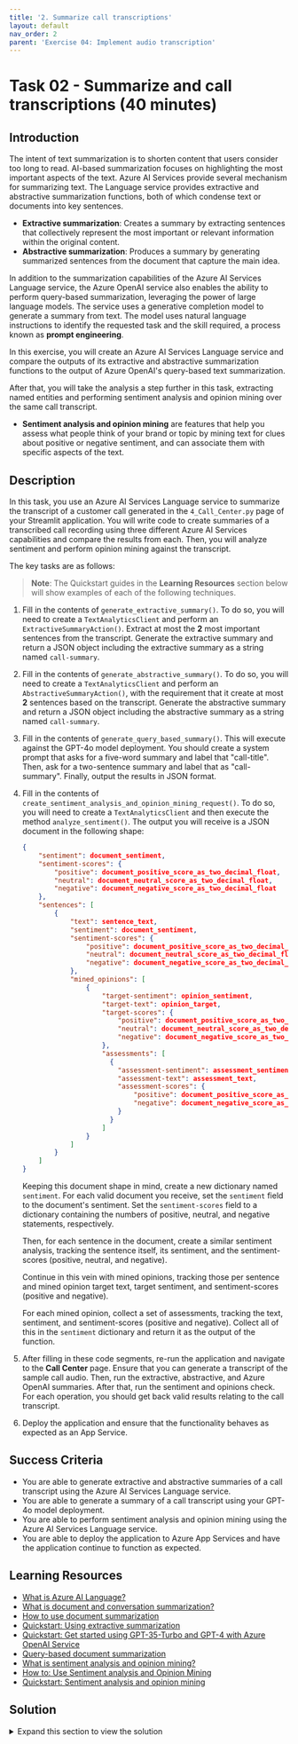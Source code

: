 ```yaml
---
title: '2. Summarize call transcriptions'
layout: default
nav_order: 2
parent: 'Exercise 04: Implement audio transcription'
---
```


# Task 02 - Summarize and call transcriptions (40 minutes)

## Introduction

The intent of text summarization is to shorten content that users consider too long to read. AI-based summarization focuses on highlighting the most important aspects of the text. Azure AI Services provide several mechanism for summarizing text. The Language service provides extractive and abstractive summarization functions, both of which condense text or documents into key sentences.

- **Extractive summarization**: Creates a summary by extracting sentences that collectively represent the most important or relevant information within the original content.
- **Abstractive summarization**: Produces a summary by generating summarized sentences from the document that capture the main idea.

In addition to the summarization capabilities of the Azure AI Services Language service, the Azure OpenAI service also enables the ability to perform query-based summarization, leveraging the power of large language models. The service uses a generative completion model to generate a summary from text. The model uses natural language instructions to identify the requested task and the skill required, a process known as **prompt engineering**.

In this exercise, you will create an Azure AI Services Language service and compare the outputs of its extractive and abstractive summarization functions to the output of Azure OpenAI's query-based text summarization.

After that, you will take the analysis a step further in this task, extracting named entities and performing sentiment analysis and opinion mining over the same call transcript.

- **Sentiment analysis and opinion mining** are features that help you assess what people think of your brand or topic by mining text for clues about positive or negative sentiment, and can associate them with specific aspects of the text.

## Description

In this task, you use an Azure AI Services Language service to summarize the transcript of a customer call generated in the `4_Call_Center.py` page of your Streamlit application. You will write code to create summaries of a transcribed call recording using three different Azure AI Services capabilities and compare the results from each. Then, you will analyze sentiment and perform opinion mining against the transcript.

The key tasks are as follows:

> **Note**: The Quickstart guides in the **Learning Resources** section below will show examples of each of the following techniques.

1. Fill in the contents of `generate_extractive_summary()`. To do so, you will need to create a `TextAnalyticsClient` and perform an `ExtractiveSummaryAction()`. Extract at most the **2** most important sentences from the transcript. Generate the extractive summary and return a JSON object including the extractive summary as a string named `call-summary`.
2. Fill in the contents of `generate_abstractive_summary()`. To do so, you will need to create a `TextAnalyticsClient` and perform an `AbstractiveSummaryAction()`, with the requirement that it create at most **2** sentences based on the transcript. Generate the abstractive summary and return a JSON object including the abstractive summary as a string named `call-summary`.
3. Fill in the contents of `generate_query_based_summary()`. This will execute against the GPT-4o model deployment. You should create a system prompt that asks for a five-word summary and label that "call-title". Then, ask for a two-sentence summary and label that as "call-summary". Finally, output the results in JSON format.
4. Fill in the contents of `create_sentiment_analysis_and_opinion_mining_request()`. To do so, you will need to create a `TextAnalyticsClient` and then execute the method `analyze_sentiment()`. The output you will receive is a JSON document in the following shape:

    ```json
    {
        "sentiment": document_sentiment,
        "sentiment-scores": {
            "positive": document_positive_score_as_two_decimal_float,
            "neutral": document_neutral_score_as_two_decimal_float,
            "negative": document_negative_score_as_two_decimal_float
        },
        "sentences": [
            {
                "text": sentence_text,
                "sentiment": document_sentiment,
                "sentiment-scores": {
                    "positive": document_positive_score_as_two_decimal_float,
                    "neutral": document_neutral_score_as_two_decimal_float,
                    "negative": document_negative_score_as_two_decimal_float
                },
                "mined_opinions": [
                    {
                        "target-sentiment": opinion_sentiment,
                        "target-text": opinion_target,
                        "target-scores": {
                            "positive": document_positive_score_as_two_decimal_float,
                            "neutral": document_neutral_score_as_two_decimal_float,
                            "negative": document_negative_score_as_two_decimal_float
                        },
                        "assessments": [
                          {
                            "assessment-sentiment": assessment_sentiment,
                            "assessment-text": assessment_text,
                            "assessment-scores": {
                                "positive": document_positive_score_as_two_decimal_float,
                                "negative": document_negative_score_as_two_decimal_float
                            }
                          }
                        ]
                    }
                ]
            }
        ]
    }
    ```

    Keeping this document shape in mind, create a new dictionary named `sentiment`. For each valid document you receive, set the `sentiment` field to the document's sentiment. Set the `sentiment-scores` field to a dictionary containing the numbers of positive, neutral, and negative statements, respectively.

    Then, for each sentence in the document, create a similar sentiment analysis, tracking the sentence itself, its sentiment, and the sentiment-scores (positive, neutral, and negative).

    Continue in this vein with mined opinions, tracking those per sentence and mined opinion target text, target sentiment, and sentiment-scores (positive and negative).

    For each mined opinion, collect a set of assessments, tracking the text, sentiment, and sentiment-scores (positive and negative). Collect all of this in the `sentiment` dictionary and return it as the output of the function.
5. After filling in these code segments, re-run the application and navigate to the **Call Center** page. Ensure that you can generate a transcript of the sample call audio. Then, run the extractive, abstractive, and Azure OpenAI summaries. After that, run the sentiment and opinions check. For each operation, you should get back valid results relating to the call transcript.
6. Deploy the application and ensure that the functionality behaves as expected as an App Service.

## Success Criteria

- You are able to generate extractive and abstractive summaries of a call transcript using the Azure AI Services Language service.
- You are able to generate a summary of a call transcript using your GPT-4o model deployment.
- You are able to perform sentiment analysis and opinion mining using the Azure AI Services Language service.
- You are able to deploy the application to Azure App Services and have the application continue to function as expected.

## Learning Resources

- [What is Azure AI Language?](https://learn.microsoft.com/azure/ai-services/language-service/overview)
- [What is document and conversation summarization?](https://learn.microsoft.com/azure/ai-services/language-service/summarization/overview?tabs=document-summarization)
- [How to use document summarization](https://learn.microsoft.com/azure/ai-services/language-service/summarization/how-to/document-summarization)
- [Quickstart: Using extractive summarization](https://learn.microsoft.com/azure/ai-services/language-service/summarization/quickstart?tabs=document-summarization&pivots=programming-language-python#code-example)
- [Quickstart: Get started using GPT-35-Turbo and GPT-4 with Azure OpenAI Service](https://learn.microsoft.com/azure/ai-services/openai/chatgpt-quickstart?tabs=command-line%2Cpython&pivots=programming-language-python)
- [Query-based document summarization](https://learn.microsoft.com/azure/architecture/ai-ml/guide/query-based-summarization)
- [What is sentiment analysis and opinion mining?](https://learn.microsoft.com/azure/ai-services/language-service/sentiment-opinion-mining/overview?tabs=prebuilt)
- [How to: Use Sentiment analysis and Opinion Mining](https://learn.microsoft.com/azure/ai-services/language-service/sentiment-opinion-mining/how-to/call-api)
- [Quickstart: Sentiment analysis and opinion mining](https://learn.microsoft.com/azure/ai-services/language-service/sentiment-opinion-mining/quickstart?pivots=programming-language-python)

## Solution

<details markdown="block">
<summary>Expand this section to view the solution</summary>

- The code to complete the `generate_extractive_summary()` function is as follows:

  ```python
  # Create a TextAnalyticsClient, connecting it to your Language Service endpoint.
  client = TextAnalyticsClient(language_endpoint, AzureKeyCredential(language_key))
  # Call the begin_analyze_actions method on your client, passing in the joined
  # call_contents as an array and an ExtractiveSummaryAction with a max_sentence_count of 2.
  poller = client.begin_analyze_actions(
      [joined_call_contents],
      actions = [
          ExtractiveSummaryAction(max_sentence_count=2)
      ]
  )

  # Extract the summary sentences and merge them into a single summary string.
  for result in poller.result():
      summary_result = result[0]
      if summary_result.is_error:
          st.error(f'Extractive summary resulted in an error with code "{summary_result.code}" and message "{summary_result.message}"')
          return ''

      extractive_summary = " ".join([sentence.text for sentence in summary_result.sentences])

  # Return the summary as a JSON object in the shape '{"call-summary": extractive_summary}'
  return json.loads('{"call-summary":"' + extractive_summary + '"}')
  ```
  
  This code should **replace** the `return "This is a placeholder result. Fill in with real extractive summary."` line of code.
- The code to complete the `generate_abstractive_summary()` function is as follows:

  ```python
  # Create a TextAnalyticsClient, connecting it to your Language Service endpoint.
  client = TextAnalyticsClient(language_endpoint, AzureKeyCredential(language_key))

  # Call the begin_analyze_actions method on your client,
  # passing in the joined call_contents as an array
  # and an AbstractiveSummaryAction with a sentence_count of 2.
  poller = client.begin_analyze_actions(
      [joined_call_contents],
      actions = [
          AbstractiveSummaryAction(sentence_count=2)
      ]
  )

  # Extract the summary sentences and merge them into a single summary string.
  for result in poller.result():
      summary_result = result[0]
      if summary_result.is_error:
          st.error(f'...Is an error with code "{summary_result.code}" and message "{summary_result.message}"')
          return ''
  
      abstractive_summary = " ".join([summary.text for summary in summary_result.summaries])

  # Return the summary as a JSON object in the shape '{"call-summary": abstractive_summary}'
  return json.loads('{"call-summary":"' + abstractive_summary + '"}')
  ```
  
  This code should **replace** the `return "This is a placeholder result. Fill in with real abstractive summary."` line of code.
- The code to complete the `generate_query_based_summary()` function is as follows:

  ```python
  # Write a system prompt that instructs the large language model to:
  #    - Generate a short (5 word) summary from the call transcript.
  #    - Create a two-sentence summary of the call transcript.
  #    - Output the response in JSON format, with the short summary
  #       labeled 'call-title' and the longer summary labeled 'call-summary.'
  system = """
      Write a five-word summary and label it as call-title.
      Write a two-sentence summary and label it as call-summary.
  
      Output the results in JSON format.
  """

  # Call make_azure_openai_chat_request().
  response = make_azure_openai_chat_request(system, joined_call_contents)

  # Return the summary.
  return response.choices[0].message.content
  ```
  
  This code should **replace** the `return "This is a placeholder result. Fill in with real query-based summary."` line of code.
- The code to complete the `create_sentiment_analysis_and_opinion_mining_request()` function is as follows:

  ```python
  # Create a Text Analytics Client
  client = TextAnalyticsClient(language_endpoint, AzureKeyCredential(language_key))

  # Analyze sentiment of call transcript, enabling opinion mining.
  result = client.analyze_sentiment([joined_call_contents], show_opinion_mining=True)

  # Retrieve all document results that are not an error.
  doc_result = [doc for doc in result if not doc.is_error]

  # The output format is a JSON document with the shape:
  # {
  #     "sentiment": document_sentiment,
  #     "sentiment-scores": {
  #         "positive": document_positive_score_as_two_decimal_float,
  #         "neutral": document_neutral_score_as_two_decimal_float,
  #         "negative": document_negative_score_as_two_decimal_float
  #     },
  #     "sentences": [
  #         {
  #             "text": sentence_text,
  #             "sentiment": document_sentiment,
  #             "sentiment-scores": {
  #                 "positive": document_positive_score_as_two_decimal_float,
  #                 "neutral": document_neutral_score_as_two_decimal_float,
  #                 "negative": document_negative_score_as_two_decimal_float
  #             },
  #             "mined_opinions": [
  #                 {
  #                     "target-sentiment": opinion_sentiment,
  #                     "target-text": opinion_target,
  #                     "target-scores": {
  #                         "positive": document_positive_score_as_two_decimal_float,
  #                         "neutral": document_neutral_score_as_two_decimal_float,
  #                         "negative": document_negative_score_as_two_decimal_float
  #                     },
  #                     "assessments": [
  #                       {
  #                         "assessment-sentiment": assessment_sentiment,
  #                         "assessment-text": assessment_text,
  #                         "assessment-scores": {
  #                             "positive": document_positive_score_as_two_decimal_float,
  #                             "negative": document_negative_score_as_two_decimal_float
  #                         }
  #                       }
  #                     ]
  #                 }
  #             ]
  #         }
  #     ]
  # }
  sentiment = {}

  # Assign the correct values to the JSON object.
  for document in doc_result:
      sentiment["sentiment"] = document.sentiment
      sentiment["sentiment-scores"] = {
          "positive": document.confidence_scores.positive,
          "neutral": document.confidence_scores.neutral,
          "negative": document.confidence_scores.negative
      }

      sentences = []
      for s in document.sentences:
          sentence = {}
          sentence["text"] = s.text
          sentence["sentiment"] = s.sentiment
          sentence["sentiment-scores"] = {
              "positive": s.confidence_scores.positive,
              "neutral": s.confidence_scores.neutral,
              "negative": s.confidence_scores.negative
          }

          mined_opinions = []
          for mined_opinion in s.mined_opinions:
              opinion = {}
              opinion["target-text"] = mined_opinion.target.text
              opinion["target-sentiment"] = mined_opinion.target.sentiment
              opinion["sentiment-scores"] = {
                  "positive": mined_opinion.target.confidence_scores.positive,
                  "negative": mined_opinion.target.confidence_scores.negative,
              }

              opinion_assessments = []
              for assessment in mined_opinion.assessments:
                  opinion_assessment = {}
                  opinion_assessment["text"] = assessment.text
                  opinion_assessment["sentiment"] = assessment.sentiment
                  opinion_assessment["sentiment-scores"] = {
                      "positive": assessment.confidence_scores.positive,
                      "negative": assessment.confidence_scores.negative
                  }
                  opinion_assessments.append(opinion_assessment)

              opinion["assessments"] = opinion_assessments
              mined_opinions.append(opinion)

          sentence["mined_opinions"] = mined_opinions
          sentences.append(sentence)

      sentiment["sentences"] = sentences

  return sentiment
  ```
  
  This code should **replace** the `return "This is a placeholder result. Fill in with real sentiment analysis."` line of code.

</details>
